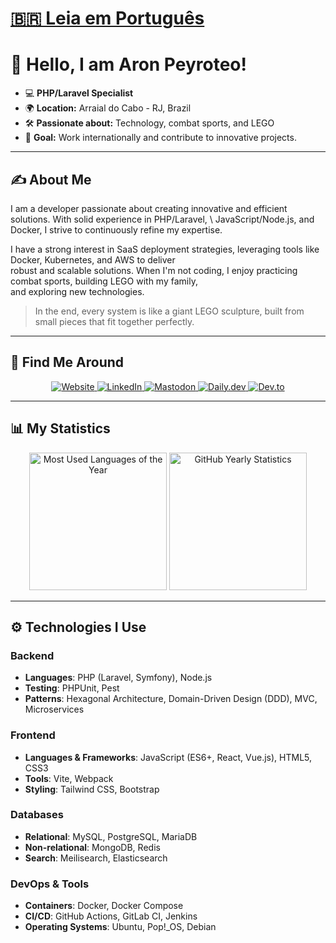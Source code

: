 # [🇧🇷 Leia em Português](README_PT_BR.md)

# 👋 Hello, I am Aron Peyroteo!

- 💻 **PHP/Laravel Specialist**
- 🌍 **Location:** Arraial do Cabo - RJ, Brazil
- 🛠️ **Passionate about:** Technology, combat sports, and LEGO
- 🎯 **Goal:** Work internationally and contribute to innovative projects.

---

## ✍️ About Me

I am a developer passionate about creating innovative and efficient solutions. With solid experience in PHP/Laravel, \ 
JavaScript/Node.js, and Docker, I strive to continuously refine my expertise.

I have a strong interest in SaaS deployment strategies, leveraging tools like Docker, Kubernetes, and AWS to deliver \
robust and scalable solutions. When I'm not coding, I enjoy practicing combat sports, building LEGO with my family, \
and  exploring new technologies.

> In the end, every system is like a giant LEGO sculpture, built from small pieces that fit together perfectly.

---

## 💼 Find Me Around

<div align="center">
  <a href="https://aronpc.dev" target="_blank">
    <img src="https://img.shields.io/badge/-My_Site-1E90FF?style=for-the-badge&logo=internetexplorer&logoColor=white" alt="Website" />
  </a>
  <a href="https://linkedin.com/in/aronpc" target="_blank">
    <img src="https://img.shields.io/badge/-LinkedIn-blue?style=for-the-badge&logo=linkedin" alt="LinkedIn" />
  </a>
  <a href="https://phpc.social/@aronpc" target="_blank">
    <img src="https://img.shields.io/badge/-Mastodon-1DA1F2?style=for-the-badge&logo=mastodon&logoColor=white" alt="Mastodon" />
  </a>
  <a href="https://app.daily.dev/aronpc" target="_blank">
    <img src="https://img.shields.io/badge/-Daily.dev-1DA1F2?style=for-the-badge&logo=daily.dev&logoColor=white" alt="Daily.dev" />
  </a>
  <a href="https://dev.to/aronpc" target="_blank">
    <img src="https://img.shields.io/badge/-Dev.to-1DA1F2?style=for-the-badge&logo=dev.to&logoColor=white" alt="Dev.to" />
  </a>
</div>

---

## 📊 My Statistics

<div align="center">
    <img height="220em" src="https://ghst.aronpc.dev/api/top-langs/?username=aronpc&layout=compact&theme=github_dark&include_all_commits=true&count_private=true" alt="Most Used Languages of the Year" />
    <img height="220em" src="https://ghst.aronpc.dev/api?username=aronpc&show_icons=true&theme=github_dark&hide=contribs&include_all_commits=true&count_private=true" alt="GitHub Yearly Statistics" />
</div>

---

## ⚙️ Technologies I Use

### Backend

- **Languages**: PHP (Laravel, Symfony), Node.js
- **Testing**: PHPUnit, Pest
- **Patterns**: Hexagonal Architecture, Domain-Driven Design (DDD), MVC, Microservices

### Frontend

- **Languages & Frameworks**: JavaScript (ES6+, React, Vue.js), HTML5, CSS3
- **Tools**: Vite, Webpack
- **Styling**: Tailwind CSS, Bootstrap

### Databases

- **Relational**: MySQL, PostgreSQL, MariaDB
- **Non-relational**: MongoDB, Redis
- **Search**: Meilisearch, Elasticsearch

### DevOps & Tools

- **Containers**: Docker, Docker Compose
- **CI/CD**: GitHub Actions, GitLab CI, Jenkins
- **Operating Systems**: Ubuntu, Pop!_OS, Debian
